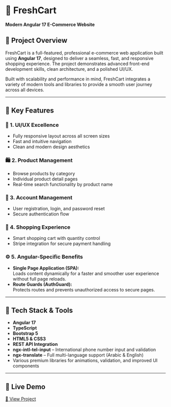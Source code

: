# 🛒 FreshCart  
**Modern Angular 17 E-Commerce Website**

## 📌 Project Overview  
FreshCart is a full-featured, professional e-commerce web application built using **Angular 17**, designed to deliver a seamless, fast, and responsive shopping experience. The project demonstrates advanced front-end development skills, clean architecture, and a polished UI/UX.

Built with scalability and performance in mind, FreshCart integrates a variety of modern tools and libraries to provide a smooth user journey across all devices.

---

## 🚀 Key Features

### 🎨 1. UI/UX Excellence  
- Fully responsive layout across all screen sizes  
- Fast and intuitive navigation  
- Clean and modern design aesthetics  

### 🛍️ 2. Product Management  
- Browse products by category  
- Individual product detail pages  
- Real-time search functionality by product name  

### 👤 3. Account Management  
- User registration, login, and password reset  
- Secure authentication flow  

### 🛒 4. Shopping Experience  
- Smart shopping cart with quantity control  
- Stripe integration for secure payment handling  

### ⚙️ 5. Angular-Specific Benefits  
- **Single Page Application (SPA):**  
  Loads content dynamically for a faster and smoother user experience without full page reloads.  
- **Route Guards (AuthGuard):**  
  Protects routes and prevents unauthorized access to secure pages.

---

## 🧰 Tech Stack & Tools

- **Angular 17**  
- **TypeScript**  
- **Bootstrap 5**  
- **HTML5 & CSS3**  
- **REST API Integration**  
- **ngx-intl-tel-input** – International phone number input and validation  
- **ngx-translate** – Full multi-language support (Arabic & English)  
- Various premium libraries for animations, validation, and improved UI components

---

## 📎 Live Demo  
[🔗 View Project](https://freshcart-ahmedanwer.netlify.app/)  
